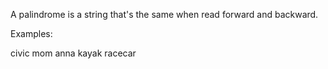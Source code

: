 A palindrome is a string that's the same when read forward and backward.

Examples:

civic
mom
anna
kayak
racecar
